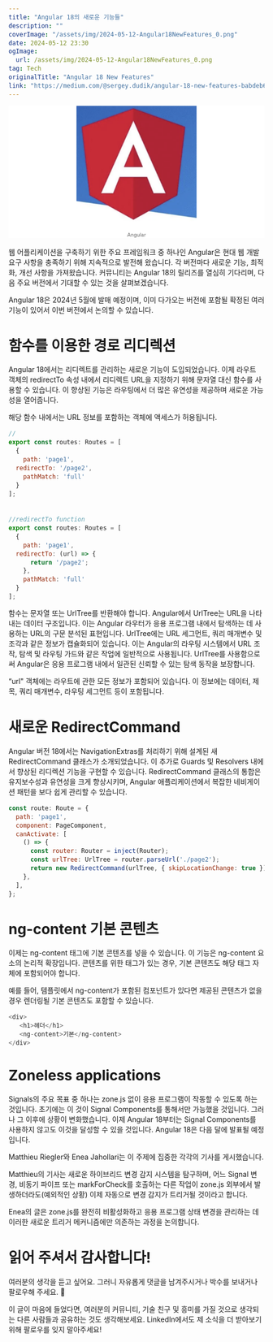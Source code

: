 ```yaml
---
title: "Angular 18의 새로운 기능들"
description: ""
coverImage: "/assets/img/2024-05-12-Angular18NewFeatures_0.png"
date: 2024-05-12 23:30
ogImage: 
  url: /assets/img/2024-05-12-Angular18NewFeatures_0.png
tag: Tech
originalTitle: "Angular 18 New Features"
link: "https://medium.com/@sergey.dudik/angular-18-new-features-babdeb6bc84e"
---
```



<img src="/assets/img/2024-05-12-Angular18NewFeatures_0.png" />

웹 어플리케이션을 구축하기 위한 주요 프레임워크 중 하나인 Angular은 현대 웹 개발 요구 사항을 충족하기 위해 지속적으로 발전해 왔습니다. 각 버전마다 새로운 기능, 최적화, 개선 사항을 가져왔습니다. 커뮤니티는 Angular 18의 릴리즈를 열심히 기다리며, 다음 주요 버전에서 기대할 수 있는 것을 살펴보겠습니다.

Angular 18은 2024년 5월에 발매 예정이며, 이미 다가오는 버전에 포함될 확정된 여러 기능이 있어서 이번 버전에서 논의할 수 있습니다.

# 함수를 이용한 경로 리디렉션



Angular 18에서는 리디렉트를 관리하는 새로운 기능이 도입되었습니다. 이제 라우트 객체의 redirectTo 속성 내에서 리디렉트 URL을 지정하기 위해 문자열 대신 함수를 사용할 수 있습니다. 이 향상된 기능은 라우팅에서 더 많은 유연성을 제공하며 새로운 가능성을 열어줍니다.

해당 함수 내에서는 URL 정보를 포함하는 객체에 액세스가 허용됩니다.

```js
// 
export const routes: Routes = [
  {
    path: 'page1',
  redirectTo: '/page2',
    pathMatch: 'full'
  }
]; 


//redirectTo function
export const routes: Routes = [
  {
    path: 'page1',
  redirectTo: (url) => { 
      return '/page2'; 
    },
    pathMatch: 'full'
  }
];
```

함수는 문자열 또는 UrlTree를 반환해야 합니다. Angular에서 UrlTree는 URL을 나타내는 데이터 구조입니다. 이는 Angular 라우터가 응용 프로그램 내에서 탐색하는 데 사용하는 URL의 구문 분석된 표현입니다. UrlTree에는 URL 세그먼트, 쿼리 매개변수 및 조각과 같은 정보가 캡슐화되어 있습니다. 이는 Angular의 라우팅 시스템에서 URL 조작, 탐색 및 라우팅 가드와 같은 작업에 일반적으로 사용됩니다. UrlTree를 사용함으로써 Angular은 응용 프로그램 내에서 일관된 신뢰할 수 있는 탐색 동작을 보장합니다.



“url" 객체에는 라우트에 관한 모든 정보가 포함되어 있습니다. 이 정보에는 데이터, 제목, 쿼리 매개변수, 라우팅 세그먼트 등이 포함됩니다.

# 새로운 RedirectCommand

Angular 버전 18에서는 NavigationExtras를 처리하기 위해 설계된 새 RedirectCommand 클래스가 소개되었습니다. 이 추가로 Guards 및 Resolvers 내에서 향상된 리디렉션 기능을 구현할 수 있습니다. RedirectCommand 클래스의 통합은 유지보수성과 유연성을 크게 향상시키며, Angular 애플리케이션에서 복잡한 네비게이션 패턴을 보다 쉽게 관리할 수 있습니다.

```js
const route: Route = {
  path: 'page1',
  component: PageComponent,
  canActivate: [
    () => {
      const router: Router = inject(Router);
      const urlTree: UrlTree = router.parseUrl('./page2');
      return new RedirectCommand(urlTree, { skipLocationChange: true });
    },
  ],
};
```



# ng-content 기본 콘텐츠

이제는 ng-content 태그에 기본 콘텐츠를 넣을 수 있습니다. 이 기능은 ng-content 요소의 논리적 확장입니다. 콘텐츠를 위한 태그가 있는 경우, 기본 콘텐츠도 해당 태그 자체에 포함되어야 합니다.

예를 들어, 템플릿에서 ng-content가 포함된 컴포넌트가 있다면 제공된 콘텐츠가 없을 경우 렌더링될 기본 콘텐츠도 포함할 수 있습니다.

```js
<div>
   <h1>헤더</h1>
   <ng-content>기본</ng-content>
</div>
```



# Zoneless applications

Signals의 주요 목표 중 하나는 zone.js 없이 응용 프로그램이 작동할 수 있도록 하는 것입니다. 초기에는 이 것이 Signal Components를 통해서만 가능했을 것입니다. 그러나 그 이후에 상황이 변화했습니다. 이제 Angular 18부터는 Signal Components를 사용하지 않고도 이것을 달성할 수 있을 것입니다. Angular 18은 다음 달에 발표될 예정입니다.

Matthieu Riegler와 Enea Jahollari는 이 주제에 집중한 각각의 기사를 게시했습니다.

Matthieu의 기사는 새로운 하이브리드 변경 감지 시스템을 탐구하며, 어느 Signal 변경, 비동기 파이프 또는 markForCheck를 호출하는 다른 작업이 zone.js 외부에서 발생하더라도(예외적인 상황) 이제 자동으로 변경 감지가 트리거될 것이라고 합니다.



Enea의 글은 zone.js를 완전히 비활성화하고 응용 프로그램 상태 변경을 관리하는 데 이러한 새로운 트리거 메커니즘에만 의존하는 과정을 논의합니다.

# 읽어 주셔서 감사합니다!

여러분의 생각을 듣고 싶어요. 그러니 자유롭게 댓글을 남겨주시거나 박수를 보내거나 팔로우해 주세요. 👏

이 글이 마음에 들었다면, 여러분의 커뮤니티, 기술 친구 및 흥미를 가질 것으로 생각되는 다른 사람들과 공유하는 것도 생각해보세요. LinkedIn에서도 제 소식을 더 받아보기 위해 팔로우를 잊지 말아주세요!